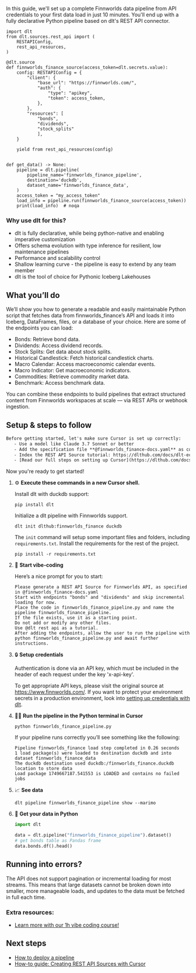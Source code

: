 In this guide, we'll set up a complete Finnworlds data pipeline from API credentials to your first data load in just 10 minutes. You'll end up with a fully declarative Python pipeline based on dlt's REST API connector.

```python-outcome
import dlt
from dlt.sources.rest_api import (
    RESTAPIConfig,
    rest_api_resources,
)

@dlt.source
def finnworlds_finance_source(access_token=dlt.secrets.value):
    config: RESTAPIConfig = {
        "client": {
            "base_url": "https://finnworlds.com/",
            "auth": {
                "type": "apikey",
                "token": access_token,
            },
        },
        "resources": [
            "bonds",
            "dividends",
            "stock_splits"
            ],
    }

    yield from rest_api_resources(config)


def get_data() -> None:
    pipeline = dlt.pipeline(
        pipeline_name='finnworlds_finance_pipeline',
        destination='duckdb',
        dataset_name='finnworlds_finance_data', 
    )
    access_token = "my_access_token"
    load_info = pipeline.run(finnworlds_finance_source(access_token))
    print(load_info)  # noqa
```

### Why use dlt for this?

- dlt is fully declarative, while being python-native and enabling imperative customization
- Offers schema evolution with type inference for resilient, low maintenance pipelines
- Performance and scalability control
- Shallow learning curve - the pipeline is easy to extend by any team member
- dlt is the tool of choice for Pythonic Iceberg Lakehouses

## What you’ll do

We’ll show you how to generate a readable and easily maintainable Python script that fetches data from finnworlds_finance’s API and loads it into Iceberg, DataFrames, files, or a database of your choice. Here are some of the endpoints you can load:

- Bonds: Retrieve bond data.
- Dividends: Access dividend records.
- Stock Splits: Get data about stock splits.
- Historical Candlestick: Fetch historical candlestick charts.
- Macro Calendar: Access macroeconomic calendar events.
- Macro Indicator: Get macroeconomic indicators.
- Commodities: Retrieve commodity market data.
- Benchmark: Access benchmark data.

You can combine these endpoints to build pipelines that extract structured content from Finnworlds workspaces at scale — via REST APIs or webhook ingestion.

## Setup & steps to follow

```default
Before getting started, let's make sure Cursor is set up correctly:
   - Use a model like Claude 3.7 Sonnet or better
   - Add the specification file **@finnworlds_finance-docs.yaml** as context
   - Index the REST API Source tutorial: https://dlthub.com/docs/dlt-ecosystem/verified-sources/rest_api/ and add it to context as **@dlt rest api**
   - [Read our full steps on setting up Cursor](https://dlthub.com/docs/dlt-ecosystem/llm-tooling/cursor-restapi#23-configuring-cursor-with-documentation)
```

Now you're ready to get started! 

1. ⚙️ **Execute these commands in a new Cursor shell.**
    
    Install dlt with duckdb support:
    ```shell
    pip install dlt
    ```

    Initialize a dlt pipeline with Finnworlds support.
    ```shell
    dlt init dlthub:finnworlds_finance duckdb
    ```

    The `init` command will setup some important files and folders, including `requirements.txt`. Install the requirements for the rest of the project.
    ```shell
    pip install -r requirements.txt
    ```
    
2. 🤠 **Start vibe-coding**
    
    Here’s a nice prompt for you to start: 
    
    ```prompt
    Please generate a REST API Source for Finnworlds API, as specified in @finnworlds_finance-docs.yaml 
    Start with endpoints "bonds" and "dividends" and skip incremental loading for now. 
    Place the code in finnworlds_finance_pipeline.py and name the pipeline finnworlds_finance_pipeline. 
    If the file exists, use it as a starting point. 
    Do not add or modify any other files. 
    Use @dlt rest api as a tutorial. 
    After adding the endpoints, allow the user to run the pipeline with python finnworlds_finance_pipeline.py and await further instructions.
    ```

    
3. 🔒 **Setup credentials** 
    
    Authentication is done via an API key, which must be included in the header of each request under the key 'x-api-key'.
    
    To get appropriate API keys, please visit the original source at https://www.finnworlds.com/.
    If you want to protect your environment secrets in a production environment, look into [setting up credentials with dlt](https://dlthub.com/docs/walkthroughs/add_credentials).
    
4. 🏃‍♀️ **Run the pipeline in the Python terminal in Cursor**
    
    ```shell
    python finnworlds_finance_pipeline.py
    ```
    
    If your pipeline runs correctly you’ll see something like the following:
    
    ```shell
    Pipeline finnworlds_finance load step completed in 0.26 seconds
    1 load package(s) were loaded to destination duckdb and into dataset finnworlds_finance_data
    The duckdb destination used duckdb:/finnworlds_finance.duckdb location to store data
    Load package 1749667187.541553 is LOADED and contains no failed jobs
    ```
    
5. 📈 **See data**
    
    ```shell
    dlt pipeline finnworlds_finance_pipeline show --marimo
    ```
    
6. 🐍 **Get your data in Python**
    
    ```python
    import dlt

   data = dlt.pipeline("finnworlds_finance_pipeline").dataset()
   # get bonds table as Pandas frame
   data.bonds.df().head()
    ```

## Running into errors?

The API does not support pagination or incremental loading for most streams. This means that large datasets cannot be broken down into smaller, more manageable loads, and updates to the data must be fetched in full each time.

### Extra resources:

- [Learn more with our 1h vibe coding course!](https://www.youtube.com/watch?v=GGid70rnJuM)

## Next steps

- [How to deploy a pipeline](https://dlthub.com/docs/walkthroughs/deploy-a-pipeline)
- [How-to guide: Creating REST API Sources with Cursor](https://dlthub.com/docs/dlt-ecosystem/llm-tooling/cursor-restapi)